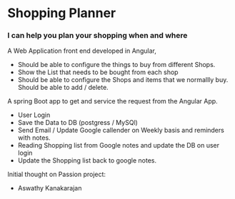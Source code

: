 # Shopping Planner

### I can help you plan your shopping when and where

A Web Application front end developed in Angular, 

* Should be able to configure the things to buy from different Shops.
* Show the List that needs to be bought from each shop
* Should be able to configure the Shops and items that we normallly buy. Should be able to add / delete.

A spring Boot app to get and service the request from the Angular App.

* User Login
* Save the Data to DB (postgress / MySQl)
* Send Email / Update Google callender on Weekly basis and reminders with notes.
* Reading Shopping list from Google notes and update the DB on user login
* Update the Shopping list back to google notes.

Initial thought on Passion project:
* Aswathy Kanakarajan
